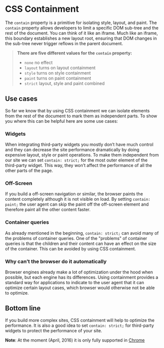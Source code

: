 # CSS Containment

The `contain` property is a primitive for isolating style, layout, and paint. The
`contain` property allows developers to limit a specific DOM sub-tree and the
rest of the document. You can think of it like an iframe. Much like an iframe,
this boundary establishes a new layout root, ensuring that DOM changes in the
sub-tree never trigger reflows in the parent document.

> **There are five different values for the `contain` property:**
>
>  * `none` no effect
>  * `layout` turns on layout containment
>  * `style` turns on style containment
>  * `paint` turns on paint containment
>  * `strict` layout, style and paint combined

## Use cases

So far we know that by using CSS containment we can isolate elements from the
rest of the document to mark them as independent parts. To show you where this
can be helpful here are some use cases:

### Widgets

When integrating third-party widgets you mostly don’t have much control and
they can decrease the site performance dramatically by doing expensive layout,
style or paint operations. To make them independent from our site we can set
`contain: strict;` for the most outer element of the third-party widget. This
way, they won’t affect the performance of all the other parts of the page.

### Off-Screen

If you build a off-screen navigation or similar, the browser paints the
content completely although it is not visible on load. By setting
`contain: paint;` the user agent can skip the paint off the off-screen element
and therefore paint all the other content faster.

### Container queries

As already mentioned in the beginning, `contain: strict;` can avoid many of
the problems of container queries. One of the "problems" of container queries
is that the children and their content can have an effect on the size of the
container. This can be avoided by using CSS containment.

### Why can’t the browser do it automatically

Browser engines already make a lot of optimization under the hood when possible,
but each engine has its differences. Using containment provides a standard
way for applications to indicate to the user agent that it can optimize certain
layout cases, which browser would otherwise not be able to optimize.

## Bottom line

If you build more complex sites, CSS containment will help to optimize the
performance. It is also a good idea to set `contain: strict;` for third-party
widgets to protect the performance of your site.

**Note**: At the moment (April, 2016) it is only fully supported in
[Chrome](https://www.chromestatus.com/feature/6522186978295808)
